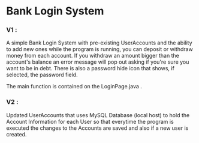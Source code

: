 # Bank Login System

### V1 :

A simple Bank Login System with pre-existing UserAccounts and the ability to add new ones while the program is running, you can deposit or withdraw money from each account. If you withdraw an amount bigger than the account's balance an error message will pop out asking if you're sure you want to be in debt.
There is also a password hide icon that shows, if selected, the password field.

The main function is contained on the LoginPage.java .

### V2 :
Updated UserAccounts that uses MySQL Database (local host) to hold the Account Information for each User so that everytime the program is executed the changes to the Accounts are saved and also if a new user is created. 
